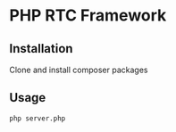 # PHP RTC Framework

## Installation
Clone and install composer packages

## Usage
```
php server.php
```